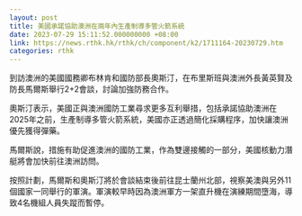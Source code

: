```yaml
---
layout: post
title: 美國承諾協助澳洲在兩年內生產制導多管火箭系統
date: 2023-07-29 15:11:52.000000000 +08:00
link: https://news.rthk.hk/rthk/ch/component/k2/1711164-20230729.htm
categories: rthk
---
```


到訪澳洲的美國國務卿布林肯和國防部長奧斯汀，在布里斯班與澳洲外長黃英賢及防長馬爾斯舉行2+2會談，討論加強防務合作。

奧斯汀表示，美國正與澳洲國防工業尋求更多互利舉措，包括承諾協助澳洲在2025年之前，生產制導多管火箭系統，美國亦正透過簡化採購程序，加快讓澳洲優先獲得彈藥。

馬爾斯說，措施有助促進澳洲的國防工業，作為雙邊接觸的一部分，美國核動力潛艇將會加快前往澳洲訪問。

按照計劃，馬爾斯和奧斯汀將於會談結束後前往昆士蘭州北部，視察美澳與另外11個國家一同舉行的軍演。軍演較早時因為澳洲軍方一架直升機在演練期間墮海，導致4名機組人員失蹤而暫停。
